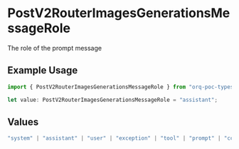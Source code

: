 # PostV2RouterImagesGenerationsMessageRole

The role of the prompt message

## Example Usage

```typescript
import { PostV2RouterImagesGenerationsMessageRole } from "orq-poc-typescript/models/operations";

let value: PostV2RouterImagesGenerationsMessageRole = "assistant";
```

## Values

```typescript
"system" | "assistant" | "user" | "exception" | "tool" | "prompt" | "correction" | "expected_output"
```